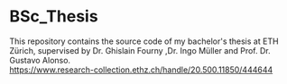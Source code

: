 # BSc_Thesis
This repository contains the source code of my bachelor's thesis at ETH Zürich, supervised by Dr. Ghislain Fourny ,Dr. Ingo Müller and Prof. Dr. Gustavo Alonso.  
https://www.research-collection.ethz.ch/handle/20.500.11850/444644
